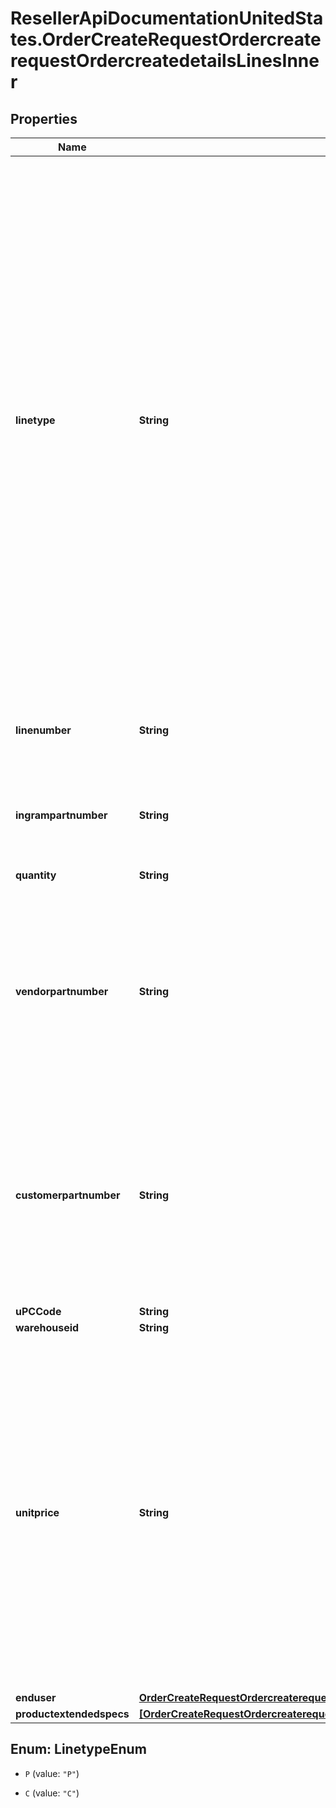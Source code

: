 # ResellerApiDocumentationUnitedStates.OrderCreateRequestOrdercreaterequestOrdercreatedetailsLinesInner

## Properties

Name | Type | Description | Notes
------------ | ------------- | ------------- | -------------
**linetype** | **String** | Values are “P” for product or “C” for comments. This can be left blank when ordering product and a “P” will be assumed.  If you are adding a COMMENT, then this value must be “C”.  Extended spec for comments:   Attribute Name: “commenttext” Attribute Value: “thank you for the order”  To make the comment invisible to the packing slip place “///” in front of the comment in the Attribute Value field.  This will allow the Ingram sales rep to see the comment on the order but will not forward on to shipping documents. | [optional] 
**linenumber** | **String** | This is used when a partner wants to use their own line number. Can be left blank. | [optional] 
**ingrampartnumber** | **String** | This is the Ingram sku number to be used for placing an order. | [optional] 
**quantity** | **String** | The quantity that is to be ordered. | 
**vendorpartnumber** | **String** | The Manufacturer part number. Can be used to place an order instead of the Ingram sku.  If there are multiple Ingram part numbers to one vendor part number.  The order will be rejected. | [optional] 
**customerpartnumber** | **String** | This is the Customers unique part numbers that must be crossed referenced to the Ingram Micro Sku before it can be used.  Please contact your sales rep for additional information on how to set this up. | [optional] 
**uPCCode** | **String** |  | [optional] 
**warehouseid** | **String** |  | [optional] 
**unitprice** | **String** | This is a requested price from the customer. Pre-approval is necessary before using this feature.  A methodology called price variance to manage requested pricing needs to be setup in advance by your sales rep.  If unit price is provided without this advanced setup the unit price will be ignored and standard Ingram Micro pricing will apply. | [optional] 
**enduser** | [**OrderCreateRequestOrdercreaterequestOrdercreatedetailsLinesInnerEnduser**](OrderCreateRequestOrdercreaterequestOrdercreatedetailsLinesInnerEnduser.md) |  | [optional] 
**productextendedspecs** | [**[OrderCreateRequestOrdercreaterequestOrdercreatedetailsLinesInnerProductextendedspecsInner]**](OrderCreateRequestOrdercreaterequestOrdercreatedetailsLinesInnerProductextendedspecsInner.md) |  | [optional] 



## Enum: LinetypeEnum


* `P` (value: `"P"`)

* `C` (value: `"C"`)




